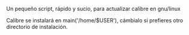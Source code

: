 Un pequeño script, rápido y sucio, para actualizar calibre en gnu/linux

Calibre se instalará en main('/home/$USER'), cámbialo si prefieres otro directorio de instalación.
